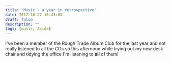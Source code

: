 ```yaml
---
title: 'Music - a year in retrospective'
date: 2012-10-27 16:43:05
draft: false
description: ""
tags: [music, Aside]
---
```


I've been a member of the Rough Trade Album Club for the last year and not really listened to all the CDs so this afternoon while trying out my new desk chair and tidying the office I'm listening to **all** of them!